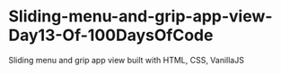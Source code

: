 # Sliding-menu-and-grip-app-view-Day13-Of-100DaysOfCode
Sliding menu and grip app view built with HTML, CSS, VanillaJS
